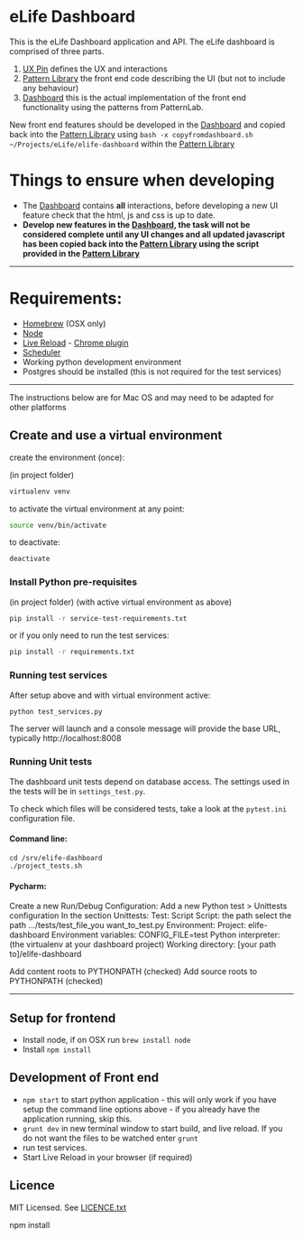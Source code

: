 # eLife Dashboard

This is the eLife Dashboard application and API. The eLife dashboard is comprised of three parts.

1. [UX Pin](https://live.uxpin.com/593d5793b51645bc5dfb5a0a5ab7629065ef1743#/pages/22041535/sitemap) defines the UX and interactions
1. [Pattern Library](https://github.com/digirati-co-uk/elife-monitoring-dashboard-frontend) the front end code describing the UI (but not to include any behaviour)
1. [Dashboard](https://github.com/elifesciences/elife-dashboard) this is the actual implementation of the front end functionality using the patterns from PatternLab.

New front end features should be developed in the [Dashboard](https://github.com/elifesciences/elife-dashboard) and copied back into the [Pattern Library](https://github.com/digirati-co-uk/elife-monitoring-dashboard-frontend) using ```bash -x copyfromdashboard.sh ~/Projects/eLife/elife-dashboard``` within the [Pattern Library](https://github.com/digirati-co-uk/elife-monitoring-dashboard-frontend)

# Things to ensure when developing

* The [Dashboard](https://github.com/elifesciences/elife-dashboard) contains **all** interactions, before developing a new UI feature check that the html, js and css is up to date.
* **Develop new features in the [Dashboard](https://github.com/elifesciences/elife-dashboard), the task will not be considered complete until any UI changes and all updated javascript has been copied back into the [Pattern Library](https://github.com/digirati-co-uk/elife-monitoring-dashboard-frontend) using the script provided in the [Pattern Library](https://github.com/digirati-co-uk/elife-monitoring-dashboard-frontend)**


---

# Requirements:

* [Homebrew](http://brew.sh/) (OSX only)
* [Node](https://nodejs.org/en/)
* [Live Reload](http://livereload.com/) - [Chrome plugin](https://chrome.google.com/webstore/detail/livereload/jnihajbhpnppcggbcgedagnkighmdlei)
* [Scheduler](https://github.com/elifesciences/elife-article-scheduler)  
* Working python development environment
* Postgres should be installed (this is not required for the test services)

---


The instructions below are for Mac OS and may need to be adapted for other platforms

## Create and use a virtual environment

create the environment (once):

(in project folder)
```bash
virtualenv venv
```

to activate the virtual environment at any point:

```bash
source venv/bin/activate
```

to deactivate:

```bash
deactivate
```

### Install Python pre-requisites

(in project folder)
(with active virtual environment as above)

```bash
pip install -r service-test-requirements.txt
```

or if you only need to run the test services:

```bash
pip install -r requirements.txt
```



### Running test services

After setup above and with virtual environment active:

```bash
python test_services.py
```

The server will launch and a console message will provide the base URL, typically http://localhost:8008

### Running Unit tests

The dashboard unit tests depend on database access. The settings used in the tests will be in `settings_test.py`.

To check which files will be considered tests, take a look at the `pytest.ini` configuration file.

#### Command line:

```
cd /srv/elife-dashboard 
./project_tests.sh
```

#### Pycharm:

Create a new Run/Debug Configuration:
Add a new Python test > Unittests configuration
In the section
Unittests:
    Test: Script
    Script: the path select the path .../tests/test_file_you want_to_test.py
Environment:
    Project: elife-dashboard
    Environment variables: CONFIG_FILE=test
    Python interpreter: (the virtualenv at your dashboard project)
    Working directory: [your path to]/elife-dashboard

Add content roots to PYTHONPATH (checked)
Add source roots to PYTHONPATH (checked)

---

## Setup for frontend 
* Install node, if on OSX run ```brew install node```
* Install ```npm install```


## Development of Front end

* ```npm start``` to start python application - this will only work if you have setup the command line options above - if you already have the application running, skip this.
* ```grunt dev``` in new terminal window to start build, and live reload. If you do not want the files to be watched enter ```grunt```
* run test services.
* Start Live Reload in your browser (if required)



## Licence

MIT Licensed. See [LICENCE.txt](LICENCE.txt)

npm install
